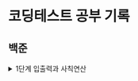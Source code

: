 # 코딩테스트 공부 기록

## 백준

<details>
  <summary>1단계 입출력과 사칙연산</summary>

- [2557 Hello World](https://github.com/bitnalchan92/codingTest/blob/main/%EB%B0%B1%EC%A4%80/2557.md)
- [1000 A+B](https://github.com/bitnalchan92/codingTest/blob/main/%EB%B0%B1%EC%A4%80/1000.md)
- [1001 A-B](https://github.com/bitnalchan92/codingTest/blob/main/%EB%B0%B1%EC%A4%80/1001.md)
- [10998 AxB](https://github.com/bitnalchan92/codingTest/blob/main/%EB%B0%B1%EC%A4%80/10998.md)
- [1008 A/B](https://github.com/bitnalchan92/codingTest/blob/main/%EB%B0%B1%EC%A4%80/1008.md)
- [10869 사칙연산](https://github.com/bitnalchan92/codingTest/blob/main/%EB%B0%B1%EC%A4%80/10869.md)
- [10926 ??!](https://github.com/bitnalchan92/codingTest/blob/main/%EB%B0%B1%EC%A4%80/10926.md)
- [18108 1998년생인 내가 태국에서는 2541년생?!](https://github.com/bitnalchan92/codingTest/blob/main/%EB%B0%B1%EC%A4%80/18108.md)
- [10430 나머지](https://github.com/bitnalchan92/codingTest/blob/main/%EB%B0%B1%EC%A4%80/10430.md)
- [11382 꼬마 정민](https://github.com/bitnalchan92/codingTest/blob/main/%EB%B0%B1%EC%A4%80/11382.md)
- [10171 고양이](https://github.com/bitnalchan92/codingTest/blob/main/%EB%B0%B1%EC%A4%80/10171.md)
- [10172 개](https://github.com/bitnalchan92/codingTest/blob/main/%EB%B0%B1%EC%A4%80/10172.md)
</details>